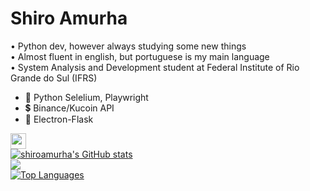 # Shiro Amurha 
  
• Python dev, however always studying some new things <br>
• Almost fluent in english, but portuguese is my main language <br>
• System Analysis and Development student at Federal Institute of Rio Grande do Sul (IFRS) <br>

* 🐍 Python Selelium, Playwright
* 💲 Binance/Kucoin API
* 🧪 Electron-Flask

<img height="25px" src="https://img.shields.io/badge/Discord-7289DA?style=for-the-badge&logo=discord&logoColor=white" href="https://discord.com/users/281563886388379649"> 
<div align="justify">
<!-- Github Badges -->
<a display="flex" href="http://www.github.com/shiroamurha"><img src="https://github-readme-stats.vercel.app/api?username=shiroamurha&show_icons=true&hide=&count_private=true&title_color=3382ed&text_color=ffffff&icon_color=3382ed&bg_color=171717&hide_border=true&show_icons=true" alt="shiroamurha's GitHub stats" /></a>
</div>
<div>
<!-- Github Stats -->
<a display="flex" href="http://www.github.com/shiroamurha"><img src="https://github-readme-streak-stats.herokuapp.com/?user=shiroamurha&stroke=ffffff&background=171717&ring=3382ed&fire=3382ed&currStreakNum=ffffff&currStreakLabel=3382ed&sideNums=ffffff&sideLabels=ffffff&dates=ffffff&hide_border=true" /></a><nobr/>
</div>
<!-- Top Languages -->
<a href="https://github.com/shiroamurha" align="left"><img src="https://github-readme-stats.vercel.app/api/top-langs/?username=shiroamurha&layout=compact&title_color=3382ed&text_color=ffffff&icon_color=3382ed&bg_color=171717&hide_border=true&locale=en&custom_title=Top%20%Languages" alt="Top Languages" /></a>
</div>



 
